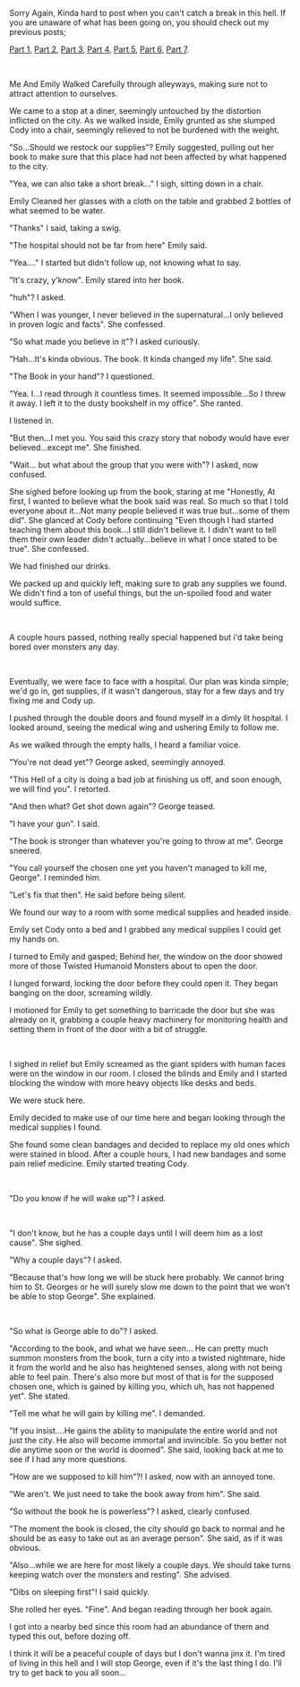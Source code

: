 Sorry Again, Kinda hard to post when you can't catch a break in this hell. If you are unaware of what has been going on, you should check out my previous posts;

[Part 1](https://www.reddit.com/r/nosleep/comments/156ypar/i_stole_a_book_from_one_of_my_clients_it_drove_my/), [Part 2](https://www.reddit.com/r/nosleep/comments/15bpi9g/i_stole_a_book_from_one_of_my_clients_its_been/), [Part 3](https://www.reddit.com/r/nosleep/comments/15k7v1o/i_stole_a_book_from_one_of_my_clientsit_almost/), [Part 4](https://www.reddit.com/r/nosleep/comments/15tqwvo/i_stole_a_book_from_one_of_my_clientsits_creating/), [Part 5](https://www.reddit.com/r/nosleep/comments/15xkzyj/i_stole_a_book_from_one_of_my_clientsits_taken/), [Part 6](https://www.reddit.com/r/nosleep/comments/165ohpa/i_stole_a_book_from_one_of_my_clientsour_city_has/), [Part 7](https://www.reddit.com/r/nosleep/comments/16l5kh6/i_stole_a_book_from_one_of_my_clientsits_creating/).

&#x200B;

Me And Emily Walked Carefully through alleyways, making sure not to attract attention to ourselves.

We came to a stop at a diner, seemingly untouched by the distortion inflicted on the city. As we walked inside, Emily grunted as she slumped Cody into a chair, seemingly relieved to not be burdened with the weight.

"So...Should we restock our supplies"? Emily suggested, pulling out her book to make sure that this place had not been affected by what happened to the city.

"Yea, we can also take a short break..." I sigh, sitting down in a chair.

Emily Cleaned her glasses with a cloth on the table and grabbed 2 bottles of what seemed to be water.

"Thanks" I said, taking a swig.

"The hospital should not be far from here" Emily said.

"Yea...." I started but didn't follow up, not knowing what to say.

"It's crazy, y'know". Emily stared into her book.

"huh"? I asked.

"When I was younger, I never believed in the supernatural...I only believed in proven logic and facts". She confessed.

"So what made you believe in it"? I asked curiously.

"Hah...It's kinda obvious. The book. It kinda changed my life". She said.

"The Book in your hand"? I questioned.

"Yea. I...I read through it countless times. It seemed impossible...So I threw it away. I left it to the dusty bookshelf in my office". She ranted.

I listened in.

"But then...I met you. You said this crazy story that nobody would have ever believed...except me". She finished.

"Wait... but what about the group that you were with"? I asked, now confused.

She sighed before looking up from the book, staring at me "Honestly, At first, I wanted to believe what the book said was real. So much so that I told everyone about it...Not many people believed it was true but...some of them did". She glanced at Cody before continuing "Even though I had started teaching them about this book...I still didn't believe it. I didn't want to tell them their own leader didn't actually...believe in what I once stated to be true". She confessed.

We had finished our drinks.

We packed up and quickly left, making sure to grab any supplies we found. We didn't find a ton of useful things, but the un-spoiled food and water would suffice. 

&#x200B;

A couple hours passed, nothing really  special happened but i'd take being bored over monsters any day. 

&#x200B;

Eventually, we were face to face with a hospital. Our plan was kinda simple; we'd go in, get supplies, if it wasn't dangerous, stay for a few days and try fixing me and Cody up.

I pushed through the double doors and found myself in a dimly lit hospital. I looked around, seeing the medical wing and ushering Emily to follow me.

As we walked through the empty halls, I heard a familiar voice.

"You're not dead yet"? George asked, seemingly annoyed.

"This Hell of a city is doing a bad job at finishing us off, and soon enough, we will find you". I retorted.

"And then what? Get shot down again"? George teased.

"I have your gun". I said.

"The book is stronger than whatever you're going to throw at me". George sneered.

"You call yourself the chosen one yet you haven't managed to kill me, George". I reminded him.

"Let's fix that then". He said before being silent.

We found our way to a room with some medical supplies and headed inside.

Emily set Cody onto a bed and I grabbed any medical supplies I could get my hands on.

I turned to Emily and gasped; Behind her, the window on the door showed more of those Twisted Humanoid Monsters about to open the door.

I lunged forward, locking the door before they could open it. They began banging on the door, screaming wildly. 

I motioned for Emily to get something to barricade the door but she was already on it, grabbing a couple heavy machinery for monitoring health and setting them in front of the door with a bit of struggle.

&#x200B;

I sighed in relief but Emily screamed as the giant spiders with human faces were on the window in our room. I closed the blinds and Emily and I started blocking the window with more heavy objects like desks and beds.

We were stuck here.

Emily decided to make use of our time here and began looking through the medical supplies I found.

She found some clean bandages and decided to replace my old ones which were stained in blood. After a couple hours, I had new bandages and some pain relief medicine. Emily started treating Cody.

&#x200B;

"Do you know if he will wake up"? I asked.

&#x200B;

"I don't know, but he has a couple days until I will deem him as a lost cause". She sighed.

"Why a couple days"? I asked.

"Because that's how long we will be stuck here probably. We cannot bring him to St. Georges or he will surely slow me down to the point that we won't be able to stop George". She explained.

&#x200B;

"So what is George able to do"? I asked.

"According to the book, and what we have seen... He can pretty much summon monsters from the book, turn a city into a twisted nightmare, hide it from the world and he also has heightened senses, along with not being able to feel pain. There's also more but most of that is for the supposed chosen one, which is gained by killing you, which uh, has not happened yet". She stated.

"Tell me what he will gain by killing me". I demanded.

"If you insist....He gains the ability to manipulate the entire world and not just the city. He also will become immortal and invincible. So you better not die anytime soon or the world is doomed". She said, looking back at me to see if I had any more questions.

"How are we supposed to kill him"?! I asked, now with an annoyed tone.

"We aren't. We just need to take the book away from him". She said.

"So without the book he is powerless"? I asked, clearly confused.

"The moment the book is closed, the city should go back to normal and he should be as easy to take out as an average person". She said, as if it was obvious.

"Also...while we are here for most likely a couple days. We should take turns keeping watch over the monsters and resting". She advised.

"Dibs on sleeping first"! I said quickly.

She rolled her eyes. "Fine". And began reading through her book again.

I got into a nearby bed since this room had an abundance of them and typed this out, before dozing off.

I think it will be a peaceful couple of days but I don't wanna jinx it. I'm tired of living in this hell and I will stop George, even if it's the last thing I do. I'll try to get back to you all soon...